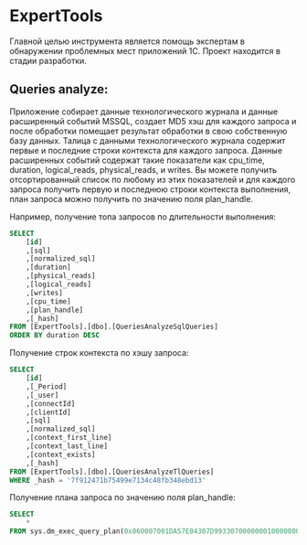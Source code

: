 # ExpertTools
Главной целью инструмента является помощь экспертам в обнаружении проблемных мест приложений 1С. Проект находится в стадии разработки.

<h2>Queries analyze:</h5>
Приложение собирает данные технологического журнала и данные расширенный событий MSSQL, создает MD5 хэш для каждого запроса и после обработки помещает результат обработки в свою собственную базу данных. Талица с данными технологического журнала содержит первые и последние строки контекста для каждого запроса. Данные расширенных событий содержат такие показатели как cpu_time, duration, logical_reads, physical_reads, и writes. Вы можете получить отсортированный список по любому из этих показателей и для каждого запроса получить первую и последнюю строки контекста выполнения, план запроса можно получить по значению поля plan_handle. 

Например, получение топа запросов по длительности выполнения:
```sql
SELECT 
    [id]
    ,[sql]
    ,[normalized_sql]
    ,[duration]
    ,[physical_reads]
    ,[logical_reads]
    ,[writes]
    ,[cpu_time]
    ,[plan_handle]
    ,[_hash]
FROM [ExpertTools].[dbo].[QueriesAnalyzeSqlQueries]
ORDER BY duration DESC
```
Получение строк контекста по хэшу запроса:
```sql
SELECT 
    [id]
    ,[_Period]
    ,[_user]
    ,[connectId]
    ,[clientId]
    ,[sql]
    ,[normalized_sql]
    ,[context_first_line]
    ,[context_last_line]
    ,[context_exists]
    ,[_hash]
FROM [ExpertTools].[dbo].[QueriesAnalyzeTlQueries]
WHERE _hash = '7f912471b75499e7134c48fb348ebd13'
```
Получение плана запроса по значению поля plan_handle:
```sql
SELECT 
	* 
FROM sys.dm_exec_query_plan(0x060007001DA57E04307D99330700000001000000000000000000000000000000000000000000000000000000)
```
